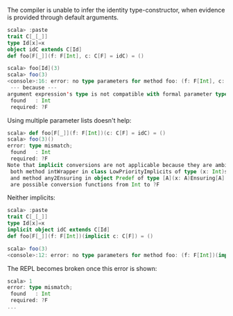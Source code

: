 The compiler is unable to infer the identity type-constructor, when evidence is provided through default arguments.

```scala
scala> :paste
trait C[_[_]]
type Id[x]=x
object idC extends C[Id]
def foo[F[_]](f: F[Int], c: C[F] = idC) = ()

scala> foo[Id](3)
scala> foo(3)
<console>:16: error: no type parameters for method foo: (f: F[Int], c: C[F])Unit exist so that it can be applied to arguments (Int, idC.type)
 --- because ---
argument expression's type is not compatible with formal parameter type;
 found   : Int
 required: ?F
```

Using multiple parameter lists doesn't help:

```scala
scala> def foo[F[_]](f: F[Int])(c: C[F] = idC) = ()
scala> foo(3)()
error: type mismatch;
 found   : Int
 required: ?F
Note that implicit conversions are not applicable because they are ambiguous:
 both method intWrapper in class LowPriorityImplicits of type (x: Int)scala.runtime.RichInt
 and method any2Ensuring in object Predef of type [A](x: A)Ensuring[A]
 are possible conversion functions from Int to ?F
```

Neither implicits:

```scala
scala> :paste
trait C[_[_]]
type Id[x]=x
implicit object idC extends C[Id]
def foo[F[_]](f: F[Int])(implicit c: C[F]) = ()

scala> foo(3)
<console>:12: error: no type parameters for method foo: (f: F[Int])(implicit c: C[F])Unit exist so that it can be applied to arguments (Int)
```

The REPL becomes broken once this error is shown:

```scala
scala> 1
error: type mismatch;
 found   : Int
 required: ?F
...
```
